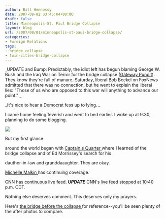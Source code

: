 ```yaml
---
author: Bill Hennessy
date: 2007-08-02 03:45:04+00:00
draft: false
title: Minneapolis-St. Paul Bridge Collapse
layout: blog
url: /2007/08/01/minneapolis-st-paul-bridge-collapse/
categories:
- Foreign Relations
tags:
- bridge_collapse
- twin-cities-bridge-collapse
---
```


_UPDATE and Bump:  Predictably, the idiot left has begun blaming George W. Bush and the Iraq War on Terror for the bridge collapse ([Gateway Pundit](https://gatewaypundit.blogspot.com/2007/08/moonbats-blame-bushs-war-for-mn-bridge.html)).  They know they're full of manure.  Saturday, liberal Bob Beckel on FoxNews admitted that there was no connection, but he went to explain the liberal lies:  "Those of us who are opposed to this war will anything to advance our point."  _




_It's nice to hear a Democrat fess up to lying.   _




I came home feeling feverish and went to bed earlier.  I woke up at 9:30, planning to do some blogging.




[![](https://www.visi.com/~jweeks/bridges/pics/i35wmiss02.jpg)
](https://www.visi.com/~jweeks/bridges/pages/ms16.html)




But my first glance




around the world began with [Captain's Quarter ](https://www.captainsquartersblog.com/mt/archives/010703.php)where I learned of the bridge collapse and of Ed Morrissey's search for his




dauther-in-law and granddaaughter. They are okay.




[Michelle Malkin ](https://michellemalkin.com/2007/08/01/minneapolis-bridge-collapse/)has continuing coverage.




CNN has continuous live feed. ***UPDATE*** CNN's live feed stopped at 10:40 p.m. CDT.




Nothing else deserves comment. This deserves only my prayers.




Here's [the bridge before the collapse ](https://www.visi.com/~jweeks/bridges/pages/ms16.html)for reference--you'll be seen plenty of the after photos to compare.




